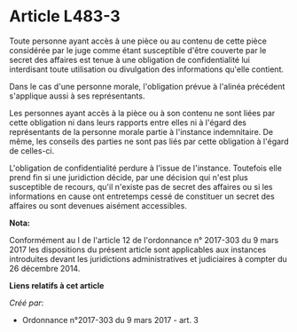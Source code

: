 # Article L483-3

Toute personne ayant accès à une pièce ou au contenu de cette pièce  considérée par le juge comme étant susceptible d'être
couverte par le  secret des affaires est tenue à une obligation de confidentialité lui  interdisant toute utilisation ou
divulgation des informations qu'elle  contient. 

Dans le cas d'une personne morale, l'obligation prévue à l'alinéa précédent s'applique aussi à ses représentants. 

Les personnes ayant accès à la pièce ou à son contenu ne sont liées par  cette obligation ni dans leurs rapports entre elles
ni à l'égard des  représentants de la personne morale partie à l'instance indemnitaire. De  même, les conseils des parties ne
sont pas liés par cette obligation à  l'égard de celles-ci. 

L'obligation de  confidentialité perdure à l'issue de l'instance. Toutefois elle prend  fin si une juridiction décide, par
une décision qui n'est plus  susceptible de recours, qu'il n'existe pas de secret des affaires ou si  les informations en
cause ont entretemps cessé de constituer un secret  des affaires ou sont devenues aisément accessibles.

**Nota:**

Conformément au I de l'article 12 de l'ordonnance n° 2017-303 du 9 mars 2017 les dispositions du présent article sont
applicables aux instances introduites devant les juridictions administratives et judiciaires à compter du 26 décembre 2014.

**Liens relatifs à cet article**

_Créé par_:

  - Ordonnance n°2017-303 du 9 mars 2017 - art. 3
